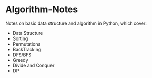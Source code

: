 # Algorithm-Notes

Notes on basic data structure and algorithm in Python, which cover:
- Data Structure
- Sorting
- Permutations
- BackTracking
- DFS/BFS
- Greedy
- Divide and Conquer
- DP

